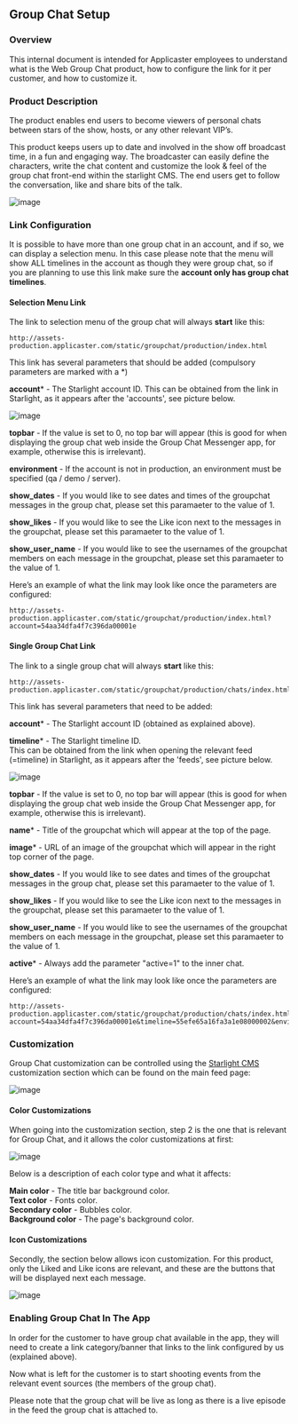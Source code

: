## Group Chat Setup

### Overview

This internal document is intended for Applicaster employees to understand what is the Web Group Chat product, how to configure the link for it per customer, and how to customize it.

### Product Description

The product enables end users to become viewers of personal chats between stars of the show, hosts, or any other relevant VIP’s. 

This product keeps users up to date and involved in the show off broadcast time, in a fun and engaging way. 
The broadcaster can easily define the characters, write the chat content and customize the look & feel of the group chat front-end within the starlight CMS. 
The end users get to follow the conversation, like and share bits of the talk. 

![image](./assets/group_chat_example.jpg)


### Link Configuration

It is possible to have more than one group chat in an account, and if so, we can display a selection menu.
In this case please note that the menu will show ALL timelines in the account as though they were group chat, so if you are planning to use this link make sure the **account only has group chat timelines**.

#### Selection Menu Link


The link to selection menu of the group chat will always **start** like this: 

    http://assets-production.applicaster.com/static/groupchat/production/index.html

This link has several parameters that should be added (compulsory parameters are marked with a *)

**account*** - The Starlight account ID. 
This can be obtained from the link in Starlight, as it appears after the 'accounts', see picture below.

![image](./assets/account_id.png)

**topbar** - If the value is set to 0, no top bar will appear (this is good for when displaying the group chat web inside the Group Chat Messenger app, for example, otherwise this is irrelevant).
	
**environment** - If the account is not in production, an environment must be specified (qa / demo / server).

**show_dates** - If you would like to see dates and times of the groupchat messages in the group chat, please set this paramaeter to the value of 1.

**show_likes** - If you would like to see the Like icon next to the messages in the groupchat, please set this paramaeter to the value of 1.

**show_user_name** - If you would like to see the usernames of the groupchat members on each message in the groupchat, please set this paramaeter to the value of 1.


Here’s an example of what the link may look like once the parameters are configured:

	http://assets-production.applicaster.com/static/groupchat/production/index.html?account=54aa34dfa4f7c396da00001e
 

	
#### Single Group Chat Link


The link to a single group chat will always **start** like this: 

    http://assets-production.applicaster.com/static/groupchat/production/chats/index.html

This link has several parameters that need to be added:

**account*** - The Starlight account ID (obtained as explained above).

**timeline*** - The Starlight timeline ID.  
This can be obtained from the link when opening the relevant feed (=timeline) in Starlight, as it appears after the 'feeds', see picture below.

![image](./assets/timeline_id.png)

**topbar** - If the value is set to 0, no top bar will appear (this is good for when displaying the group chat web inside the Group Chat Messenger app, for example, otherwise this is irrelevant).


**name*** - Title of the groupchat which will appear at the top of the page.

  
**image*** - URL of an image of the groupchat which will appear in the right top corner of the page.  


**show_dates** - If you would like to see dates and times of the groupchat messages in the group chat, please set this paramaeter to the value of 1.


**show_likes** - If you would like to see the Like icon next to the messages in the groupchat, please set this paramaeter to the value of 1.


**show_user_name** - If you would like to see the usernames of the groupchat members on each message in the groupchat, please set this paramaeter to the value of 1.


**active*** - Always add the parameter "active=1" to the inner chat.

Here’s an example of what the link may look like once the parameters are configured:

	http://assets-production.applicaster.com/static/groupchat/production/chats/index.html?account=54aa34dfa4f7c396da00001e&timeline=55efe65a16fa3a1e08000002&environment=qa&name=groupchat&image=https://lh5.ggpht.com/sQWHRHcRxGCkAoGBflyTupVKc4oB8RIFZBdQFSe3JSCNcBqjqZhZdB2JLLCzVUfCAQ=h900&active=1
	
### Customization
Group Chat customization can be controlled using the [Starlight CMS](http://cms.applicaster.com) customization section which can be found on the main feed page:


![image](./assets/main_page.png)


#### Color Customizations
When going into the customization section, step 2 is the one that is relevant for Group Chat, and it allows the color customizations at first:

![image](./assets/customizations.png)

Below is a description of each color type and what it affects:

**Main color** - The title bar background color.   
**Text color** - Fonts color.   
**Secondary color** - Bubbles color.  
**Background color** - The page's background color.


#### Icon Customizations
Secondly, the section below allows icon customization.
For this product, only the Liked and Like icons are relevant, and these are the buttons that will be displayed next each message.

![image](./assets/icons.png)

### Enabling Group Chat In The App

In order for the customer to have group chat available in the app, they will need to create a link category/banner that links to the link configured by us (explained above). 

Now what is left for the customer is to start shooting events from the relevant event sources (the members of the group chat). 

Please note that the group chat will be live as long as there is a live episode in the feed the group chat is attached to.
